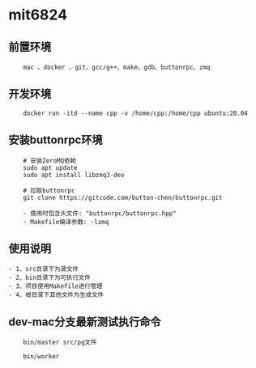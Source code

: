 # mit6824

## 前置环境
```
	mac 、docker 、git、gcc/g++、make、gdb、buttonrpc、zmq
```
## 开发环境
```
	docker run -itd --name cpp -v /home/cpp:/home/cpp ubuntu:20.04
```
## 安装buttonrpc环境
```
	# 安装ZeroMQ依赖
	sudo apt update
	sudo apt install libzmq3-dev
	
	# 拉取buttonrpc
	git clone https://gitcode.com/button-chen/buttonrpc.git
	
	- 使用时包含头文件: "buttonrpc/buttonrpc.hpp"
	- Makefile编译参数: -lzmq
```
	
## 使用说明
	- 1、src目录下为源文件
	- 2、bin目录下为可执行文件
	- 3、项目使用Makefile进行管理
	- 4、根目录下其他文件为生成文件

## dev-mac分支最新测试执行命令
```
	bin/master src/pg文件

	bin/worker
```

